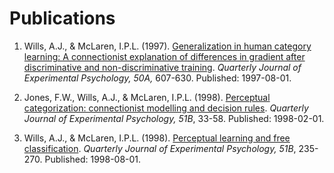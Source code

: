 # Publications

1. Wills, A.J., & McLaren, I.P.L. (1997). [Generalization in human category learning: A connectionist explanation of differences in gradient after discriminative and non-discriminative training](http://www.willslab.org.uk/pubs/1997wills.pdf). _Quarterly Journal of Experimental Psychology, 50A,_ 607-630. Published: 1997-08-01.

2. Jones, F.W., Wills, A.J., & McLaren, I.P.L. (1998). [Perceptual categorization: connectionist modelling and decision rules](http://www.willslab.org.uk/pubs/1998jones.pdf). _Quarterly Journal of Experimental Psychology, 51B_, 33-58. Published: 1998-02-01.

3. Wills, A.J., & McLaren, I.P.L. (1998). [Perceptual learning and free classification](http://www.willslab.org.uk/pubs/1998willsmclaren.pdf). _Quarterly Journal of Experimental Psychology, 51B_, 235-270. Published: 1998-08-01.
